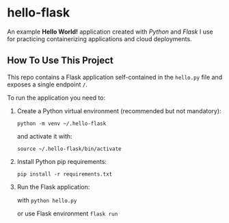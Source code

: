 # hello-flask

An example **Hello World!** application created with *Python* and *Flask* I use for practicing
containerizing applications and cloud deployments.

## How To Use This Project

This repo contains a Flask application self-contained in the `hello.py` file and exposes a single endpoint `/`.

To run the application you need to:

1. Create a Python virtual environment (recommended but not mandatory):

    `python -m venv ~/.hello-flask`

    and activate it with:

    `source ~/.hello-flask/bin/activate`

2. Install Python pip requirements:

    `pip install -r requirements.txt`

3. Run the Flask application:

    with `python hello.py`

    or use Flask environment `flask run`
